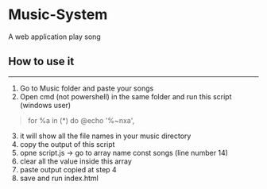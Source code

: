 # Music-System
A web application play song

## How to use it
----------------
1. Go to Music folder and paste your songs
2. Open cmd (not powershell) in the same folder and run this script (windows user)

> for %a in (*) do @echo '%~nxa',

3. it will show all the file names in your music directory
4. copy the output of this script 
5. opne script.js -> go to  array name const songs (line number 14)
6. clear all the value inside this array
7. paste output copied at step 4
8. save and run index.html
